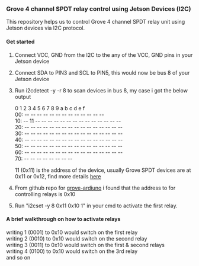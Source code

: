 ### Grove 4 channel SPDT relay control using Jetson Devices (I2C)

This repository helps us to control Grove 4 channel SPDT relay unit using Jetson devices via I2C protocol. 

####  Get started
1. Connect VCC, GND from the I2C to the any of the VCC, GND pins in your Jetson device
2. Connect SDA to PIN3 and SCL to PIN5, this would now be bus 8 of your Jetson device
3.  Run i2cdetect -y -r 8 to scan devices in bus 8, my case i got the below output

     0  1  2  3  4  5  6  7  8  9  a  b  c  d  e  f  
00:          -- -- -- -- -- -- -- -- -- -- -- -- --  
10: -- 11 -- -- -- -- -- -- -- -- -- -- -- -- -- --  
20: -- -- -- -- -- -- -- -- -- -- -- -- -- -- -- --  
30: -- -- -- -- -- -- -- -- -- -- -- -- -- -- -- --  
40: -- -- -- -- -- -- -- -- -- -- -- -- -- -- -- --  
50: -- -- -- -- -- -- -- -- -- -- -- -- -- -- -- --  
60: -- -- -- -- -- -- -- -- -- -- -- -- -- -- -- --  
70: -- -- -- -- -- -- -- --  
  
     11 (0x11) is the address of the device, usually Grove SPDT devices are at 0x11 or 0x12, find more details [here](https://wiki.seeedstudio.com/Grove-4-Channel_SPDT_Relay/)  

4. From github repo for [grove-ardiuno](https://github.com/Seeed-Studio/Multi_Channel_Relay_Arduino_Library) i found that the address to for controlling relays is 0x10
5. Run "i2cset -y 8 0x11 0x10 1" in your cmd to activate the first relay.

#### A brief walkthrough on how to activate relays
writing 1 (0001) to 0x10 would switch on the first relay  
writing 2 (0010) to 0x10 would switch on the second relay  
writing 3 (0011) to 0x10 would switch on the first & second relays  
writing 4 (0100) to 0x10 would switch on the 3rd relay  
and so on  
